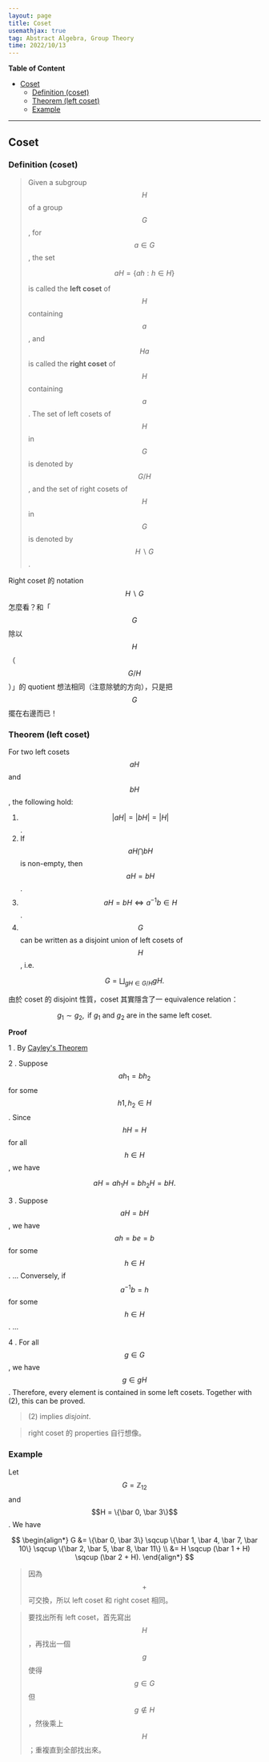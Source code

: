 ```yaml
---
layout: page
title: Coset
usemathjax: true
tag: Abstract Algebra, Group Theory
time: 2022/10/13
---
```


**Table of Content**
- [Coset](#coset)
  - [Definition (coset)](#definition-coset)
  - [Theorem (left coset)](#theorem-left-coset)
  - [Example](#example)

---

## Coset
### Definition (coset)
> Given a subgroup $$H$$ of a group $$G$$, for $$a \in G$$, the set 
>
> $$ aH = \{ah: h \in H\}$$
>
> is called the **left coset** of $$H$$ containing $$a$$, and $$Ha$$ is called the **right coset** of $$H$$ containing $$a$$. The set of left cosets of $$H$$ in $$G$$ is denoted by $$G/H$$, and the set of right cosets of $$H$$ in $$G$$ is denoted by $$H\backslash G$$.

Right coset 的 notation $$H\backslash G$$ 怎麼看？和「$$G$$ 除以 $$H$$（$$G/H$$ ）」的 quotient 想法相同（注意除號的方向），只是把 $$G$$ 擺在右邊而已！

### Theorem (left coset)

For two left cosets $$aH$$ and $$bH$$, the following hold:

1. $$\vert aH \vert = \vert bH \vert = \vert H \vert$$.
2. If $$aH \bigcap bH$$ is non-empty, then $$aH = bH$$.
3. $$aH = bH \iff a^{-1}b \in H$$.
4. $$G$$ can be written as a disjoint union of left cosets of $$H$$, i.e.
  
$$G = \bigsqcup_{gH \in G/H} gH.$$

由於 coset 的 disjoint 性質，coset 其實隱含了一 equivalence relation：

$$
g_1 \sim g_2, \text{ if } g_1 \text{ and } g_2 \text{ are in the same left coset.} 
$$

**Proof**

1 . By [Cayley's Theorem](../C-Cayley-thm)

2 . Suppose $$ah_1 = bh_2$$ for some $$h1,h_2 \in H$$. Since $$hH = H$$ for all $$h \in H$$, we have

$$aH = ah_1H = bh_2H = bH.$$

3 . Suppose $$aH = bH$$, we have $$ah=be=b$$ for some $$h \in H$$. ... Conversely, if $$a^{-1}b=h$$ for some $$h \in H$$. ...

4 . For all $$g \in G$$, we have $$g \in gH$$. Therefore, every element is contained in some left cosets. Together with (2), this can be proved. 

> (2) implies *disjoint*.

> right coset 的 properties 自行想像。

### Example

Let $$G=\mathbb{Z}_{12}$$ and $$H = \{\bar 0, \bar 3\}$$. We have

$$
\begin{align*}
G  &= \{\bar 0, \bar 3\} \sqcup \{\bar 1, \bar 4, \bar 7, \bar 10\} \sqcup \{\bar 2, \bar 5, \bar 8, \bar 11\} \\
&= H \sqcup (\bar 1 + H) \sqcup (\bar 2 + H).
\end{align*}
$$

> 因為 $$+$$ 可交換，所以 left coset 和 right coset 相同。

> 要找出所有 left coset，首先寫出 $$H$$，再找出一個 $$g$$ 使得 $$g\in G$$ 但 $$g \not \in H$$，然後乘上 $$H$$；重複直到全部找出來。